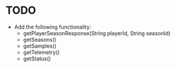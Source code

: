 # TODO
- Add the following functionality: 
    - getPlayerSeasonResponse(String playerId, String seasonId)
    - getSeasons()
    - getSamples()
    - getTelemetry()
    - getStatus()